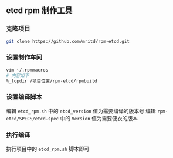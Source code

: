 ## etcd rpm 制作工具


### 克隆项目

``` sh
git clone https://github.com/mritd/rpm-etcd.git
```

### 设置制作车间

``` sh
vim ~/.rpmmacros
# 内容如下
%_topdir /项目位置/rpm-etcd/rpmbuild
```

### 设置编译脚本

编辑 `etcd_rpm.sh` 中的 `etcd_version` 值为需要编译的版本号
编辑 `rpm-etcd/SPECS/etcd.spec` 中的 `Version` 值为需要便衣的版本

### 执行编译

执行项目中的 `etcd_rpm.sh` 脚本即可


